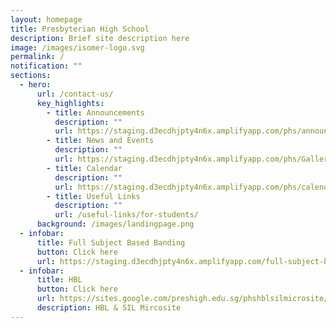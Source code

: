 ```yaml
---
layout: homepage
title: Presbyterian High School
description: Brief site description here
image: /images/isomer-logo.svg
permalink: /
notification: ""
sections:
  - hero:
      url: /contact-us/
      key_highlights:
        - title: Announcements
          description: ""
          url: https://staging.d3ecdhjpty4n6x.amplifyapp.com/phs/announcements/
        - title: News and Events
          description: ""
          url: https://staging.d3ecdhjpty4n6x.amplifyapp.com/phs/Gallery/Commencement-Service-2020/
        - title: Calendar
          description: ""
          url: https://staging.d3ecdhjpty4n6x.amplifyapp.com/phs/calendar
        - title: Useful Links
          description: ""
          url: /useful-links/for-students/
      background: /images/landingpage.png
  - infobar:
      title: Full Subject Based Banding
      button: Click here
      url: https://staging.d3ecdhjpty4n6x.amplifyapp.com/full-subject-based-banding/full-subject-based-banding/
  - infobar:
      title: HBL
      button: Click here
      url: https://sites.google.com/preshigh.edu.sg/phshblsilmicrosite/home
      description: HBL & SIL Mircosite
---
```


